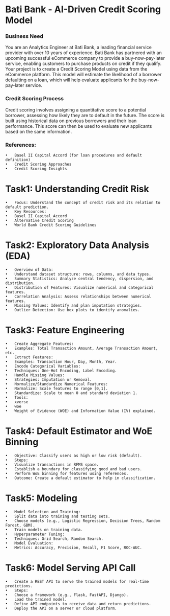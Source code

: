 # Bati Bank - AI-Driven Credit Scoring Model

### Business Need

You are an Analytics Engineer at Bati Bank, a leading financial service provider with over 10 years of experience. Bati Bank has partnered with an upcoming successful eCommerce company to provide a buy-now-pay-later service, enabling customers to purchase products on credit if they qualify. Your project is to create a Credit Scoring Model using data from the eCommerce platform. This model will estimate the likelihood of a borrower defaulting on a loan, which will help evaluate applicants for the buy-now-pay-later service.

### Credit Scoring Process

Credit scoring involves assigning a quantitative score to a potential borrower, assessing how likely they are to default in the future. The score is built using historical data on previous borrowers and their loan performance. This score can then be used to evaluate new applicants based on the same information.

### References:
	•	Basel II Capital Accord (for loan procedures and default definition)
	•	Credit Scoring Approaches
	•	Credit Scoring Insights

# Task1: Understanding Credit Risk
	•	Focus: Understand the concept of credit risk and its relation to default prediction.
	•	Key Resources:
	•	Basel II Capital Accord
	•	Alternative Credit Scoring
	•	World Bank Credit Scoring Guidelines

# Task2: Exploratory Data Analysis (EDA)
	•	Overview of Data:
	•	Understand dataset structure: rows, columns, and data types.
	•	Summary Statistics: Analyze central tendency, dispersion, and distribution.
	•	Distribution of Features: Visualize numerical and categorical features.
	•	Correlation Analysis: Assess relationships between numerical features.
	•	Missing Values: Identify and plan imputation strategies.
	•	Outlier Detection: Use box plots to identify anomalies.

# Task3: Feature Engineering
	•	Create Aggregate Features:
	•	Examples: Total Transaction Amount, Average Transaction Amount, etc.
	•	Extract Features:
	•	Examples: Transaction Hour, Day, Month, Year.
	•	Encode Categorical Variables:
	•	Techniques: One-Hot Encoding, Label Encoding.
	•	Handle Missing Values:
	•	Strategies: Imputation or Removal.
	•	Normalize/Standardize Numerical Features:
	•	Normalize: Scale features to range [0,1].
	•	Standardize: Scale to mean 0 and standard deviation 1.
	•	Tools:
	•	xverse
	•	woe
	•	Weight of Evidence (WOE) and Information Value (IV) explained.

# Task4: Default Estimator and WoE Binning
	•	Objective: Classify users as high or low risk (default).
	•	Steps:
	•	Visualize transactions in RFMS space.
	•	Establish a boundary for classifying good and bad users.
	•	Perform WoE binning for features using references.
	•	Outcome: Create a default estimator to help in classification.

# Task5: Modeling
	•	Model Selection and Training:
	•	Split data into training and testing sets.
	•	Choose models (e.g., Logistic Regression, Decision Trees, Random Forest, GBM).
	•	Train models on training data.
	•	Hyperparameter Tuning:
	•	Techniques: Grid Search, Random Search.
	•	Model Evaluation:
	•	Metrics: Accuracy, Precision, Recall, F1 Score, ROC-AUC.

# Task6: Model Serving API Call
	•	Create a REST API to serve the trained models for real-time predictions.
	•	Steps:
	•	Choose a framework (e.g., Flask, FastAPI, Django).
	•	Load the trained model.
	•	Define API endpoints to receive data and return predictions.
	•	Deploy the API on a server or cloud platform.

